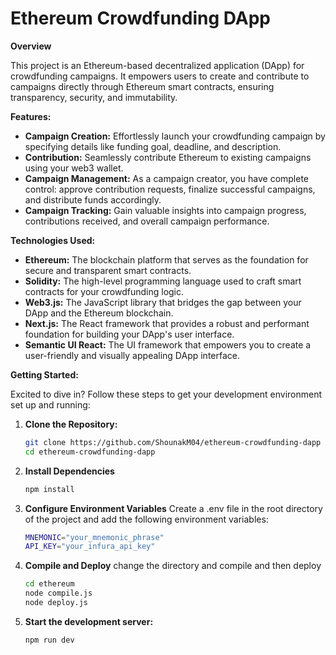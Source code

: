 # Ethereum Crowdfunding DApp

**Overview**

This project is an Ethereum-based decentralized application (DApp) for crowdfunding campaigns. It empowers users to create and contribute to campaigns directly through Ethereum smart contracts, ensuring transparency, security, and immutability.

**Features:**

- **Campaign Creation:** Effortlessly launch your crowdfunding campaign by specifying details like funding goal, deadline, and description.
- **Contribution:** Seamlessly contribute Ethereum to existing campaigns using your web3 wallet.
- **Campaign Management:** As a campaign creator, you have complete control: approve contribution requests, finalize successful campaigns, and distribute funds accordingly.
- **Campaign Tracking:** Gain valuable insights into campaign progress, contributions received, and overall campaign performance.

**Technologies Used:**

- **Ethereum:** The blockchain platform that serves as the foundation for secure and transparent smart contracts.
- **Solidity:** The high-level programming language used to craft smart contracts for your crowdfunding logic.
- **Web3.js:** The JavaScript library that bridges the gap between your DApp and the Ethereum blockchain.
- **Next.js:** The React framework that provides a robust and performant foundation for building your DApp's user interface.
- **Semantic UI React:** The UI framework that empowers you to create a user-friendly and visually appealing DApp interface.

**Getting Started:**

Excited to dive in? Follow these steps to get your development environment set up and running:

1. **Clone the Repository:**

   ```bash
   git clone https://github.com/ShounakM04/ethereum-crowdfunding-dapp
   cd ethereum-crowdfunding-dapp

2. **Install Dependencies**
    ```bash
    npm install

3. **Configure Environment Variables**
    Create a .env file in the root directory of the project and    add the following environment variables:
    ```bash
    MNEMONIC="your_mnemonic_phrase"
    API_KEY="your_infura_api_key"

4. **Compile and Deploy**
        change the directory and compile and then deploy
    ```bash
    cd ethereum
    node compile.js
    node deploy.js

5. **Start the development server:**
    ```bash
    npm run dev
